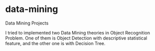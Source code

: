 # data-mining
Data Mining Projects

I tried to implemented two Data Mining theories in Object Recognition Problem. One of them is Object Detection with descriptive statistical feature, and the other one is with Decision Tree.
